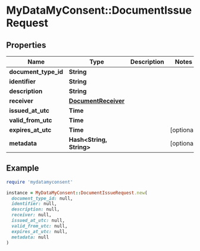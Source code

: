 # MyDataMyConsent::DocumentIssueRequest

## Properties

| Name | Type | Description | Notes |
| ---- | ---- | ----------- | ----- |
| **document_type_id** | **String** |  |  |
| **identifier** | **String** |  |  |
| **description** | **String** |  |  |
| **receiver** | [**DocumentReceiver**](DocumentReceiver.md) |  |  |
| **issued_at_utc** | **Time** |  |  |
| **valid_from_utc** | **Time** |  |  |
| **expires_at_utc** | **Time** |  | [optional] |
| **metadata** | **Hash&lt;String, String&gt;** |  | [optional] |

## Example

```ruby
require 'mydatamyconsent'

instance = MyDataMyConsent::DocumentIssueRequest.new(
  document_type_id: null,
  identifier: null,
  description: null,
  receiver: null,
  issued_at_utc: null,
  valid_from_utc: null,
  expires_at_utc: null,
  metadata: null
)
```

